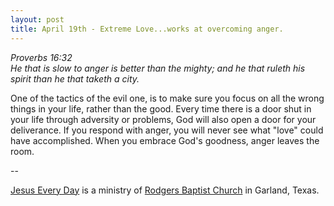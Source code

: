 ```yaml
---
layout: post
title: April 19th - Extreme Love...works at overcoming anger.
---
```


_Proverbs 16:32  
He that is slow to anger is better than the mighty; and he that
ruleth his spirit than he that taketh a city._

One of the tactics of the evil one, is to make sure you focus on
all the wrong things in your life, rather than the good. Every time
there is a door shut in your life through adversity or problems, God
will also open a door for your deliverance. If you respond with
anger, you will never see what "love" could have accomplished. When
you embrace God's goodness, anger leaves the room.

 --

<a href=http://jesuseveryday.net>Jesus Every Day</a> is a ministry of <a href=http://rodgersbaptist.net>Rodgers Baptist Church</a> in Garland, Texas.
